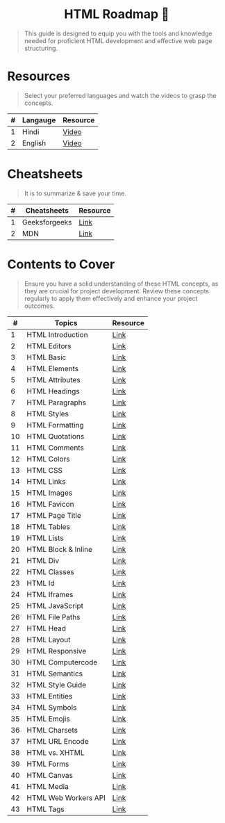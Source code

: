 <h1 align="center">
    HTML Roadmap 🚩
</h1>

> This guide is designed to equip you with the tools and knowledge needed for proficient HTML development and effective web page structuring.

# Resources 
> Select your preferred languages and watch the videos to grasp the concepts.


|  #  |      Langauge       |   Resource   |  
|-----|---------------------|----------------|
|1| Hindi | [Video](https://www.youtube.com/watch?v=iVCzmDwIQpA&t=973s)|
|2| English |  [Video](https://www.youtube.com/watch?v=qz0aGYrrlhU)|


# Cheatsheets 
> It is to summarize & save your time. 

|  #  |      Cheatsheets       |   Resource   |  
|-----|---------------------|----------------|
|1| Geeksforgeeks | [Link](https://www.geeksforgeeks.org/html-cheat-sheet/) |
|2| MDN |  [Link](https://developer.mozilla.org/en-US/docs/Learn/HTML/Cheatsheet) |


# Contents to Cover 
> Ensure you have a solid understanding of these HTML concepts, as they are crucial for project development.  Review these concepts regularly to apply them effectively and enhance your project outcomes. 

| #  | Topics               | Resource  |
|----|----------------------|-----------|
| 1  | HTML Introduction    | [Link](https://www.w3schools.com/html/html_intro.asp)  |
| 2  | HTML Editors         | [Link](https://www.w3schools.com/html/html_editors.asp)  |
| 3  | HTML Basic           | [Link](https://www.w3schools.com/html/html_basic.asp)  |
| 4  | HTML Elements        | [Link](https://www.w3schools.com/html/html_elements.asp)  |
| 5  | HTML Attributes      | [Link](https://www.w3schools.com/html/html_attributes.asp)  |
| 6  | HTML Headings        | [Link](https://www.w3schools.com/html/html_headings.asp)  |
| 7  | HTML Paragraphs      | [Link](https://www.w3schools.com/html/html_paragraphs.asp)  |
| 8  | HTML Styles          | [Link](https://www.w3schools.com/html/html_styles.asp)  |
| 9  | HTML Formatting      | [Link](https://www.w3schools.com/html/html_formatting.asp)  |
| 10 | HTML Quotations      | [Link](https://www.w3schools.com/html/html_quotation_elements.asp)  |
| 11 | HTML Comments        | [Link](https://www.w3schools.com/html/html_comments.asp)  |
| 12 | HTML Colors          | [Link](https://www.w3schools.com/html/html_colors.asp)  |
| 13 | HTML CSS             | [Link](https://www.w3schools.com/html/html_css.asp)  |
| 14 | HTML Links           | [Link](https://www.w3schools.com/html/html_links.asp)  |
| 15 | HTML Images          | [Link](https://www.w3schools.com/html/html_images.asp)  |
| 16 | HTML Favicon         | [Link](https://www.w3schools.com/html/html_favicon.asp)  |
| 17 | HTML Page Title      | [Link](https://www.w3schools.com/html/html_page_title.asp)  |
| 18 | HTML Tables          | [Link](https://www.w3schools.com/html/html_tables.asp)  |
| 19 | HTML Lists           | [Link](https://www.w3schools.com/html/html_lists.asp)  |
| 20 | HTML Block & Inline  | [Link](https://www.w3schools.com/html/html_blocks.asp)  |
| 21 | HTML Div             | [Link](https://www.w3schools.com/html/html_div.asp)  |
| 22 | HTML Classes         | [Link](https://www.w3schools.com/html/html_classes.asp)  |
| 23 | HTML Id              | [Link](https://www.w3schools.com/html/html_id.asp)  |
| 24 | HTML Iframes         | [Link](https://www.w3schools.com/html/html_iframe.asp)  |
| 25 | HTML JavaScript      | [Link](https://www.w3schools.com/html/html_scripts.asp)  |
| 26 | HTML File Paths      | [Link](https://www.w3schools.com/html/html_filepaths.asp)  |
| 27 | HTML Head            | [Link](https://www.w3schools.com/html/html_head.asp)  |
| 28 | HTML Layout          | [Link](https://www.w3schools.com/html/html_layout.asp)  |
| 29 | HTML Responsive      | [Link](https://www.w3schools.com/html/html_responsive.asp)  |
| 30 | HTML Computercode    | [Link](https://www.w3schools.com/html/html_computercode_elements.asp)  |
| 31 | HTML Semantics       | [Link](https://www.w3schools.com/html/html5_semantic_elements.asp)  |
| 32 | HTML Style Guide     | [Link](https://www.w3schools.com/html/html5_syntax.asp)  |
| 33 | HTML Entities        | [Link](https://www.w3schools.com/html/html_entities.asp)  |
| 34 | HTML Symbols         | [Link](https://www.w3schools.com/html/html_symbols.asp)  |
| 35 | HTML Emojis          | [Link](https://www.w3schools.com/html/html_emojis.asp)  |
| 36 | HTML Charsets        | [Link](https://www.w3schools.com/html/html_charset.asp)  |
| 37 | HTML URL Encode      | [Link](https://www.w3schools.com/html/html_urlencode.asp)  |
| 38 | HTML vs. XHTML       | [Link](https://www.w3schools.com/html/html_xhtml.asp)  |
| 39 | HTML Forms     | [Link](https://www.w3schools.com/html/html_forms.asp)  |
| 40 | HTML Canvas    | [Link](https://www.w3schools.com/html/html5_canvas.asp)  |
| 41 | HTML Media    | [Link](https://www.w3schools.com/html/html_media.asp)  |
| 42 | HTML Web Workers API    | [Link](https://www.w3schools.com/html/html5_webworkers.asp)  |
| 43 | HTML Tags   | [Link](https://www.w3schools.com/tags/tag_comment.asp)  |

